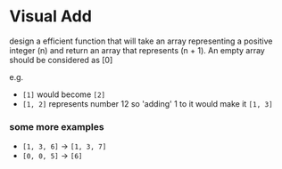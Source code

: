 # Visual Add

design a efficient function that will take an array representing a positive integer (n) and return an array that represents (n + 1). An empty array should be considered as [0]

e.g.

+ `[1]` would become `[2]`
+ `[1, 2]` represents number 12 so 'adding' 1 to it would make it `[1, 3]`

### some more examples
+ `[1, 3, 6]` -> `[1, 3, 7]`
+ `[0, 0, 5]` -> `[6]`